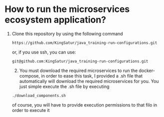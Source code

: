 # How to run the microservices ecosystem application?

1. Clone this repository by using the following command

   ```
   https://github.com/KingSatur/java_training-run-configurations.git
   ```

   or, if you use ssh, you can use:

   ```
   git@github.com:KingSatur/java_training-run-configurations.git
   ```

   2. You must download the required microservices to run the docker-compose, in order to ease this task, I provided a .sh file that automatically will download the required microservices for you. You just simple execute the .sh file by executing

   ```
   ./download_components.sh
   ```

   of course, you will have to provide execution permissions to that filo in order to execute it
